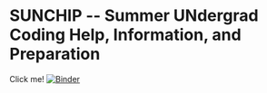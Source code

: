 SUNCHIP -- Summer UNdergrad Coding Help, Information, and Preparation
=====================================================================

Click me!
[![Binder](https://mybinder.org/badge_logo.svg)](https://mybinder.org/v2/gh/aarontran/2022-ug-coding/HEAD?labpath=Undergrad_Research_Coding_Workshop.ipynb)
